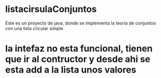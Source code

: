 # listacirsulaConjuntos
Este es un proyecto de java, donde se implementa la teoría de conjuntos con una lista circular simple

# la intefaz no esta funcional, tienen que ir al contructor y desde ahi se esta add a la lista unos valores
